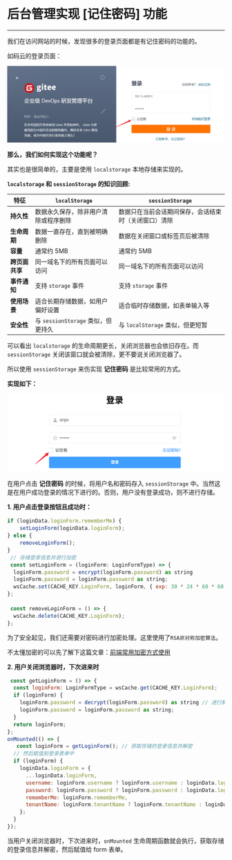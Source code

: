 # 后台管理实现 [记住密码] 功能

---

我们在访问网站的时候，发现很多的登录页面都是有记住密码的功能的。

如码云的登录页面：

![在这里插入图片描述](../images/remember.png)

**那么，我们如何实现这个功能呢？**

其实也是很简单的，主要是使用 `localstorage` 本地存储来实现的。

**`localstorage` 和 `sessionStorage` 的知识回顾:**

| 特征           | `localStorage`                       | `sessionStorage`                                     |
| -------------- | ------------------------------------ | ---------------------------------------------------- |
| **持久性**     | 数据永久保存，除非用户清除或程序删除 | 数据只在当前会话期间保存，会话结束时（关闭窗口）清除 |
| **生命周期**   | 数据一直存在，直到被明确删除         | 数据在关闭窗口或标签页后被清除                       |
| **容量**       | 通常约 5MB                           | 通常约 5MB                                           |
| **跨页面共享** | 同一域名下的所有页面可以访问         | 同一域名下的所有页面可以访问                         |
| **事件通知**   | 支持 `storage` 事件                  | 支持 `storage` 事件                                  |
| **使用场景**   | 适合长期存储数据，如用户偏好设置     | 适合临时存储数据，如表单输入等                       |
| **安全性**     | 与 `sessionStorage` 类似，但更持久   | 与 `localStorage` 类似，但更短暂                     |

可以看出 `localstorage` 的生命周期更长，关闭浏览器也会依旧存在。而 `sessionStorage` 关闭该窗口就会被清除，更不要说关闭浏览器了。

所以使用 `sessionStorage` 来伤实现 **记住密码** 是比较常用的方式。

**实现如下：**

![在这里插入图片描述](../images/remember-1.png)

在用户点击 **记住密码** 的时候，将用户名和密码存入 `sessionStorage` 中。当然这是在用户成功登录的情况下进行的。否则，用户没有登录成功，则不进行存储。

**1. 用户点击登录按钮且成功时：**

```js
if (loginData.loginForm.rememberMe) {
    setLoginForm(loginData.loginForm);
} else {
    removeLoginForm();
}
 // 存储登录信息并进行加密
 const setLoginForm = (loginForm: LoginFormType) => {
  loginForm.password = encrypt(loginForm.password) as string
  loginForm.password = loginForm.password as string;
  wsCache.set(CACHE_KEY.LoginForm, loginForm, { exp: 30 * 24 * 60 * 60 });
};

 const removeLoginForm = () => {
  wsCache.delete(CACHE_KEY.LoginForm);
};
```

为了安全起见，我们还需要对密码进行加密处理。这里使用了`RSA非对称加密算法`。

不太懂加密的可以先了解下这篇文章：[前端常用加密方式使用](/column/Project/性能与架构/前端常用加密方式.html)

**2. 用户关闭浏览器时，下次进来时**

```js
 const getLoginForm = () => {
  const loginForm: LoginFormType = wsCache.get(CACHE_KEY.LoginForm);
  if (loginForm) {
    loginForm.password = decrypt(loginForm.password) as string // 进行解密
    loginForm.password = loginForm.password as string;
  }
  return loginForm;
};
onMounted(() => {
   const loginForm = getLoginForm(); // 获取存储的登录信息并解密
  // 然后赋值到登录表单中
  if (loginForm) {
    loginData.loginForm = {
      ...loginData.loginForm,
      username: loginForm.username ? loginForm.username : loginData.loginForm.username,
      password: loginForm.password ? loginForm.password : loginData.loginForm.password,
      rememberMe: loginForm.rememberMe,
      tenantName: loginForm.tenantName ? loginForm.tenantName : loginData.loginForm.tenantName
    };
  }
});

```

当用户关闭浏览器时，下次进来时，`onMounted` 生命周期函数就会执行，获取存储的登录信息并解密，然后赋值给 form 表单。
